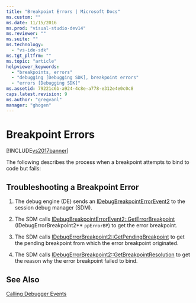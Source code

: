 ```yaml
---
title: "Breakpoint Errors | Microsoft Docs"
ms.custom: ""
ms.date: 11/15/2016
ms.prod: "visual-studio-dev14"
ms.reviewer: ""
ms.suite: ""
ms.technology: 
  - "vs-ide-sdk"
ms.tgt_pltfrm: ""
ms.topic: "article"
helpviewer_keywords: 
  - "breakpoints, errors"
  - "debugging [Debugging SDK], breakpoint errors"
  - "errors [Debugging SDK]"
ms.assetid: 79221c6b-a924-4c8e-a778-e312e4e0c0c8
caps.latest.revision: 9
ms.author: "gregvanl"
manager: "ghogen"
---
```

# Breakpoint Errors
[!INCLUDE[vs2017banner](../../includes/vs2017banner.md)]

The following describes the process when a breakpoint attempts to bind to code but fails:  
  
## Troubleshooting a Breakpoint Error  
  
1.  The debug engine (DE) sends an [IDebugBreakpointErrorEvent2](../../extensibility/debugger/reference/idebugbreakpointerrorevent2.md) to the session debug manager (SDM).  
  
2.  The SDM calls [IDebugBreakpointErrorEvent2::GetErrorBreakpoint](../../extensibility/debugger/reference/idebugbreakpointerrorevent2-geterrorbreakpoint.md) (IDebugErrorBreakpoint2** `ppErrorBP`) to get the error breakpoint.  
  
3.  The SDM calls [IDebugErrorBreakpoint2::GetPendingBreakpoint](../../extensibility/debugger/reference/idebugerrorbreakpoint2-getpendingbreakpoint.md) to get the pending breakpoint from which the error breakpoint originated.  
  
4.  The SDM calls [IDebugErrorBreakpoint2::GetBreakpointResolution](../../extensibility/debugger/reference/idebugerrorbreakpoint2-getbreakpointresolution.md) to get the reason why the error breakpoint failed to bind.  
  
## See Also  
 [Calling Debugger Events](../../extensibility/debugger/calling-debugger-events.md)


